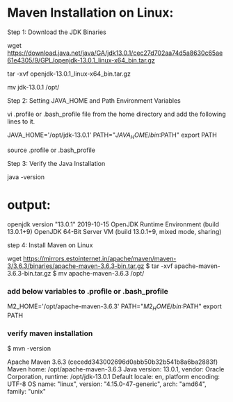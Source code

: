 Maven Installation on Linux:
=============================

Step 1: Download the JDK Binaries

wget https://download.java.net/java/GA/jdk13.0.1/cec27d702aa74d5a8630c65ae61e4305/9/GPL/openjdk-13.0.1_linux-x64_bin.tar.gz

tar -xvf openjdk-13.0.1_linux-x64_bin.tar.gz

mv jdk-13.0.1 /opt/

Step 2: Setting JAVA_HOME and Path Environment Variables

vi .profile or .bash_profile file from the home directory and add the following lines to it.

JAVA_HOME='/opt/jdk-13.0.1'
PATH="$JAVA_HOME/bin:$PATH"
export PATH

source .profile or .bash_profile


Step 3: Verify the Java Installation

java -version

output:
======
openjdk version "13.0.1" 2019-10-15
OpenJDK Runtime Environment (build 13.0.1+9)
OpenJDK 64-Bit Server VM (build 13.0.1+9, mixed mode, sharing)


step 4: Install Maven on Linux 

wget https://mirrors.estointernet.in/apache/maven/maven-3/3.6.3/binaries/apache-maven-3.6.3-bin.tar.gz
$ tar -xvf apache-maven-3.6.3-bin.tar.gz
$ mv apache-maven-3.6.3 /opt/


### add below variables to .profile or .bash_profile

M2_HOME='/opt/apache-maven-3.6.3'
PATH="$M2_HOME/bin:$PATH"
export PATH


### verify maven installation

$ mvn -version


Apache Maven 3.6.3 (cecedd343002696d0abb50b32b541b8a6ba2883f)
Maven home: /opt/apache-maven-3.6.3
Java version: 13.0.1, vendor: Oracle Corporation, runtime: /opt/jdk-13.0.1
Default locale: en, platform encoding: UTF-8
OS name: "linux", version: "4.15.0-47-generic", arch: "amd64", family: "unix"
